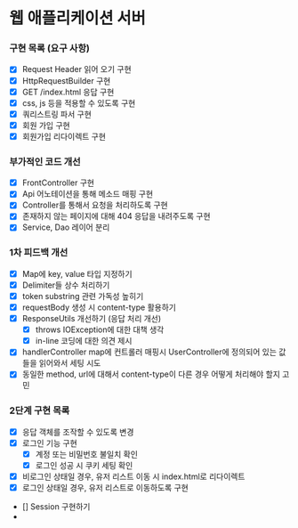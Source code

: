 # 웹 애플리케이션 서버
### 구현 목록 (요구 사항)
- [x] Request Header 읽어 오기 구현
- [x] HttpRequestBuilder 구현
- [x] GET /index.html 응답 구현
- [x] css, js 등을 적용할 수 있도록 구현
- [x] 쿼리스트링 파서 구현
- [x] 회원 가입 구현
- [x] 회원가입 리다이렉트 구현

### 부가적인 코드 개선
- [x] FrontController 구현
- [x] Api 어노테이션을 통해 메소드 매핑 구현
- [x] Controller를 통해서 요청을 처리하도록 구현
- [x] 존재하지 않는 페이지에 대해 404 응답을 내려주도록 구현
- [x] Service, Dao 레이어 분리

### 1차 피드백 개선
- [x] Map에 key, value 타입 지정하기
- [x] Delimiter들 상수 처리하기
- [x] token substring 관련 가독성 높히기
- [x] requestBody 생성 시 content-type 활용하기
- [x] ResponseUtils 개선하기 (응답 처리 개선)
  - [x] throws IOException에 대한 대책 생각
  - [x] in-line 코딩에 대한 의견 제시
- [x] handlerController map에 컨트롤러 매핑시 UserController에 정의되어 있는 값들을 읽어와서 세팅 시도
- [x] 동일한 method, url에 대해서 content-type이 다른 경우 어떻게 처리해야 할지 고민

### 2단계 구현 목록
- [x] 응답 객체를 조작할 수 있도록 변경
- [x] 로그인 기능 구현
  - [x] 계정 또는 비밀번호 불일치 확인
  - [x] 로그인 성공 시 쿠키 세팅 확인
- [x] 비로그인 상태일 경우, 유저 리스트 이동 시 index.html로 리다이렉트
- [x] 로그인 상태일 경우, 유저 리스트로 이동하도록 구현
- [] Session 구현하기
- 